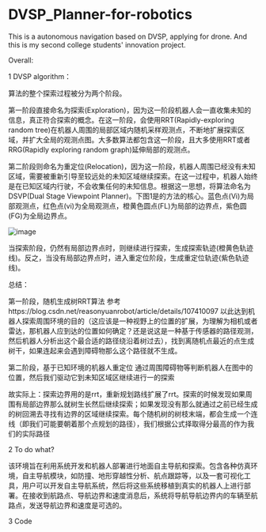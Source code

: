 # DVSP_Planner-for-robotics
This is a autonomous navigation based on DVSP, applying for drone.
And this is my second college students' innovation project.

Overall:

1 DVSP algorithm：

算法的整个探索过程被分为两个阶段。

第一阶段直接命名为探索(Exploration)，因为这一阶段机器人会一直收集未知的信息，真正符合探索的概念。在这一阶段，会使用RRT(Rapidly-exploring random tree)在机器人周围的局部区域内随机采样观测点，不断地扩展探索区域，并扩大全局的观测点图。大多数算法都包含这一阶段，且大多使用RRT或者RRG(Rapidly exploring random graph)延伸局部的观测点。

第二阶段则命名为重定位(Relocation)，因为这一阶段，机器人周围已经没有未知区域，需要被重新引导至较远处的未知区域继续探索。在这一过程中，机器人始终是在已知区域内行驶，不会收集任何的未知信息。根据这一思想，将算法命名为DSVP(Dual Stage Viewpoint Planner)。下图1是的方法的核心。蓝色点(Vi)为局部观测点，红色点(vi)为全局观测点，橙黄色圆点(FL)为局部的边界点，紫色圆(FG)为全局边界点。
                      
![image](https://user-images.githubusercontent.com/112793518/224889740-74a5e0d7-a7e3-4a87-bce3-906b73c45eb6.png)

当探索阶段，仍然有局部边界点时，则继续进行探索，生成探索轨迹(橙黄色轨迹线)。反之，当没有局部边界点时，进入重定位阶段，生成重定位轨迹(紫色轨迹线)。

总结：

第一阶段，随机生成树RRT算法 参考https://blog.csdn.net/reasonyuanrobot/article/details/107410097 以此达到机器人探索周围环境的目的（这应该是一种视野上的位置的扩展，为理解为相机或者雷达，那机器人应到达的位置如何确定？还是说这是一种基于传感器的路径观测，然后机器人分析出这个最合适的路径绕沿着树过去），找到离随机点最近的点生成树干，如果连起来会遇到障碍物那么这个路径就不生成。

第二阶段，基于已知环境的机器人重定位 通过周围障碍物等判断机器人在图中的位置，然后我们驱动它到未知区域区继续进行一的探索

故实际上：探索边界用的是rrt，重新规划路线扩展了rrt。探索的时候发现如果周围有局部边界那么就树生长然后继续探索；如果发现没有那么就通过之前已经生成的树回溯去寻找有边界的区域继续探索。每个随机树的树枝末端，都会生成一个连线（即我们可能要朝着那个点规划的路径），我们根据公式择取得分最高的作为我们的实际路径

2 To do what?

该环境旨在利用系统开发和机器人部署进行地面自主导航和探索。包含各种仿真环境，自主导航模块，如防撞、地形穿越性分析、航点跟踪等，以及一套可视化工具，用户可以开发自主导航系统，然后将这些系统移植到真实的机器人上进行部署。在接收到航路点、导航边界和速度消息后，系统将导航导航边界内的车辆至航路点，发送导航边界和速度是可选的。

3 Code
